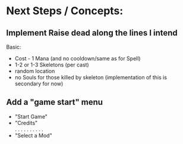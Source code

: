 Next Steps / Concepts:
=========================

Implement Raise dead along the lines I intend
-------------------------------------------------
Basic:
* Cost - 1 Mana (and no cooldown/same as for Spell)
* 1-2 or 1-3 Skeletons (per cast)
* random location
* no Souls for those killed by skeleton (implementation of this is secondary for now)


Add a "game start" menu
-----------------------------

* "Start Game" 
* "Credits"
<br>  . . . . . . . . . .
* "Select a Mod"
